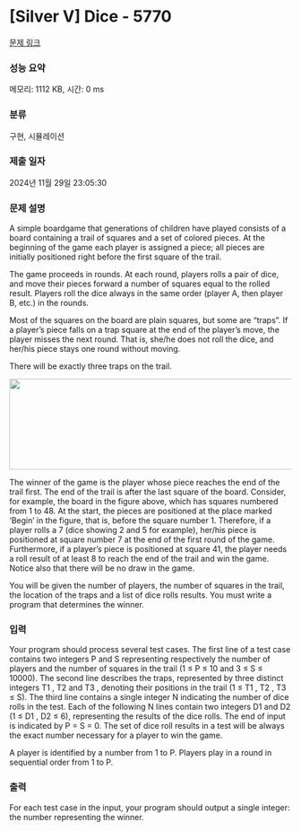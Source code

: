 # [Silver V] Dice - 5770 

[문제 링크](https://www.acmicpc.net/problem/5770) 

### 성능 요약

메모리: 1112 KB, 시간: 0 ms

### 분류

구현, 시뮬레이션

### 제출 일자

2024년 11월 29일 23:05:30

### 문제 설명

<p>A simple boardgame that generations of children have played consists of a board containing a trail of squares and a set of colored pieces. At the beginning of the game each player is assigned a piece; all pieces are initially positioned right before the first square of the trail.</p>

<p>The game proceeds in rounds. At each round, players rolls a pair of dice, and move their pieces forward a number of squares equal to the rolled result. Players roll the dice always in the same order (player A, then player B, etc.) in the rounds.</p>

<p>Most of the squares on the board are plain squares, but some are “traps”. If a player’s piece falls on a trap square at the end of the player’s move, the player misses the next round. That is, she/he does not roll the dice, and her/his piece stays one round without moving.</p>

<p>There will be exactly three traps on the trail.</p>

<p style="text-align: center;"><img alt="" src="https://onlinejudgeimages.s3-ap-northeast-1.amazonaws.com/problem/5770/1.png" style="height:162px; width:584px"></p>

<p>The winner of the game is the player whose piece reaches the end of the trail first. The end of the trail is after the last square of the board. Consider, for example, the board in the figure above, which has squares numbered from 1 to 48. At the start, the pieces are positioned at the place marked ‘Begin’ in the figure, that is, before the square number 1. Therefore, if a player rolls a 7 (dice showing 2 and 5 for example), her/his piece is positioned at square number 7 at the end of the first round of the game. Furthermore, if a player’s piece is positioned at square 41, the player needs a roll result of at least 8 to reach the end of the trail and win the game. Notice also that there will be no draw in the game.</p>

<p>You will be given the number of players, the number of squares in the trail, the location of the traps and a list of dice rolls results. You must write a program that determines the winner.</p>

### 입력 

 <p>Your program should process several test cases. The first line of a test case contains two integers P and S representing respectively the number of players and the number of squares in the trail (1 ≤ P ≤ 10 and 3 ≤ S ≤ 10000). The second line describes the traps, represented by three distinct integers T1 , T2 and T3 , denoting their positions in the trail (1 ≤ T1 , T2 , T3 ≤ S). The third line contains a single integer N indicating the number of dice rolls in the test. Each of the following N lines contain two integers D1 and D2 (1 ≤ D1 , D2 ≤ 6), representing the results of the dice rolls. The end of input is indicated by P = S = 0. The set of dice roll results in a test will be always the exact number necessary for a player to win the game.</p>

<p>A player is identified by a number from 1 to P. Players play in a round in sequential order from 1 to P.</p>

### 출력 

 <p>For each test case in the input, your program should output a single integer: the number representing the winner.</p>

